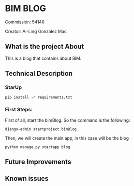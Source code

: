 # BIM BLOG

Commission: 54140

Creator: Ai-Ling González Mac

## What is the project About
This is a blog that contains about BIM.

## Technical Description
### StarUp
`pip install -r requirements.txt`

### First Steps:

First of all, start the bimBlog. So the command is the following:

`django-admin startproject bimBlog`

Then, we will create the main app, in this case will be the blog

`python manage.py startapp blog`

## Future Improvements

## Known issues
